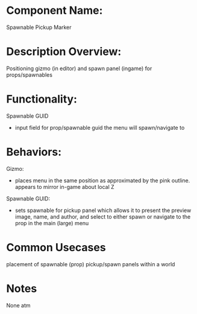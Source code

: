 # Component Name:

Spawnable Pickup Marker

# Description Overview:

Positioning gizmo (in editor) and spawn panel (ingame) for props/spawnables

# Functionality:

Spawnable GUID

- input field for prop/spawnable guid the menu will spawn/navigate to

# Behaviors:

Gizmo:

- places menu in the same position as approximated by the pink outline. appears to mirror in-game about local Z

Spawnable GUID:

- sets spawnable for pickup panel which allows it to present the preview image, name, and author, and select to either spawn or navigate to the prop in the main (large) menu

# Common Usecases

placement of spawnable (prop) pickup/spawn panels within a world

# Notes

None atm

